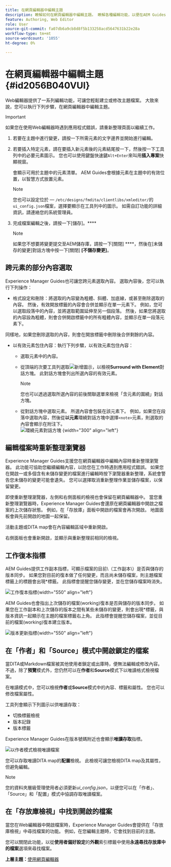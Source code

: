 ```yaml
---
title: 在網頁編輯器中編輯主題
description: 瞭解如何在網頁編輯器中編輯主題。 瞭解各種編輯功能，以便在AEM Guides中修改您的主題檔案。
feature: Authoring, Web Editor
role: User
source-git-commit: fa07db6a9cb8d8f5b133258acd5647631b22e28a
workflow-type: tm+mt
source-wordcount: '1055'
ht-degree: 0%

---
```


# 在網頁編輯器中編輯主題 {#id2056B040VUI}

Web編輯器提供了一系列編輯功能，可讓您輕鬆建立或修改主題檔案。 大致來說，您可以執行下列步驟，在網頁編輯器中編輯主題。

>[!IMPORTANT]
>
> 如果您在使用Web編輯器時遇到應用程式錯誤，請重新整理頁面以繼續工作。

1. 若要在主題中進行變更，請按一下所需元素的文字邊界並開始進行編輯。

1. 若要插入特定元素，請在要插入新元素後的元素結尾按一下，然後按一下工具列中的必要元素圖示。 您也可以使用鍵盤快速鍵`Alt+Enter`來叫用&#x200B;**插入專案**&#x200B;快顯視窗。

   會顯示可用於主題中的元素清單。 AEM Guides會根據元素在主題中的有效位置，以智慧方式放置元素。

   >[!NOTE]
   >
   > 您也可以設定位於 — `/etc/designs/fmdita/clientlibs/xmleditor/`的`ui_config.json`檔案，選擇要顯示在工具列中的圖示。 如需自訂功能的詳細資訊，請連絡您的系統管理員。

1. 完成檔案編輯之後，請按一下[儲存]。****

   >[!NOTE]
   >
   > 如果您不想要將變更提交至AEM儲存庫，請按一下[關閉] ****，然後在[未儲存的變更]對話方塊中按一下[關閉] **[不儲存變更]**。


## 跨元素的部分內容選取

Experience Manager Guides也可讓您跨元素選取內容。 選取內容後，您可以執行下列操作：

- 格式設定和刪除：將選取的內容變為粗體、斜體、加底線，或甚至刪除選取的內容。 然後，有效開放標籤的內容會合併並顯示在單一元素下。 例如，您可以選取段落中的內容，並將選取範圍延伸至另一個段落。 然後，如果您將選取的內容設為粗體，則會合併開啟標籤中的所有粗體內容，並顯示在單一段落元素下。

同樣地，如果您刪除選取的內容，則會在開放標籤中刪除後合併剩餘的內容。

- 以有效元素包住內容：執行下列步驟，以有效元素包住內容：

   - 選取元素中的內容。
   - 從頂端的次要工具列選取![新增](images/Add_icon.svg)圖示，以檢視&#x200B;**Surround with Element**&#x200B;對話方塊。 此對話方塊會列出所選內容的有效元素。
     >[!NOTE]
     >
     > 您也可以透過選取所選內容的前後關聯選單來檢視「含元素的圍繞」對話方塊。

   - 從對話方塊中選取元素。 所選內容會包裝在該元素下。 例如，如果您在段落中選取內容，然後從&#x200B;**以元素**&#x200B;環繞對話方塊中選擇`<note>`元素，則選取的內容會顯示在附注下。\
     ![環繞元素對話方塊](./images/surround-element.png) {width="300" align="left"}

## 編輯檔案時重新整理瀏覽器

Experience Manager Guides支援您在網頁編輯器中編輯內容時重新整理瀏覽器。 此功能可協助您繼續編輯內容，以防您在工作時遇到應用程式錯誤。 如果您在開啟一或多個含有未儲存變更的檔案進行編輯時按下瀏覽器重新整理，系統會警告您未儲存的變更可能會遺失。 您可以選擇取消重新整理作業並儲存檔案，以保留變更。

即使重新整理瀏覽器，左側和右側面板的檢視也會保留在網頁編輯器中。 當您重新整理瀏覽器時，Experience Manager Guides會還原在網頁編輯器中開啟之檔案的上次儲存狀態。 例如，在「存放庫」面板中開啟的檔案會再次開啟。 地圖面板會與先前開啟的地圖一起保留。

活動主題或DITA map會在內容編輯區域中重新開啟。

右側面板也會重新開啟，並顯示與重新整理前相同的檢視。

## 工作復本指標

AEM Guides提供工作副本指標，可顯示檔案的目前\（工作副本\）是否與儲存的版本同步。 如果您對目前的復本做了任何變更，而且尚未儲存檔案，則主題檔案標籤上的標題會出現\*標籤。 此指標會提醒您儲存變更，並在您儲存檔案時消失。

![工作復本指標](images/working-copy-text-update-indicator.png){width="550" align="left"}

AEM Guides也會指出上次儲存的檔案\(working\)復本是否與儲存的版本同步。 如果您在工作副本和上次儲存的版本之間有某些未儲存的變更，則會出現\*標籤，與版本資訊一起顯示在主題的檔案標籤右上角。 此指標會提醒您儲存檔案，並從目前的檔案\(working\)復本建立版本。

![版本更新指標](images/version-update-indicator.png){width="550" align="left"}


## 在「作者」和「Source」模式中開啟鎖定的檔案

當DITA或Markdown檔案被其他使用者鎖定或出庫時，便無法編輯或修改內容。 不過，除了&#x200B;**預覽**&#x200B;模式外，您仍然可以在&#x200B;**作者**&#x200B;和&#x200B;**Source**&#x200B;模式下以唯讀格式檢視檔案。

在唯讀模式中，您可以檢視&#x200B;**作者**&#x200B;或&#x200B;**Source**&#x200B;模式中的內容、標籤和屬性。 您也可以修改檔案屬性。

工具列會顯示下列圖示以供唯讀存取：

- 切換標籤檢視
- 版本記錄
- 版本標籤

Experience Manager Guides在版本號碼附近也會顯示&#x200B;**唯讀存取**&#x200B;指標。

![以作者模式檢視唯讀檔案](images/locked-file-editor.png)

您可以存取唯讀DITA map的&#x200B;**配置**&#x200B;檢視。 此檢視可讓您檢視DITA map及其屬性，但避免編輯。

>[!NOTE]
>
> 您的資料夾層級管理使用者必須更新&#x200B;*ui_config.json*，以便您可以在「作者」、「Source」和「配置」模式中協調存取唯讀檔案。

## 在「存放庫檢視」中找到開啟的檔案

當您在Web編輯器中開啟檔案時，Experience Manager Guides會提供在「存放庫檢視」中尋找檔案的功能。 例如，在您編輯主題時，它會找到目前的主題。

您可以關閉此功能，以從&#x200B;**使用者偏好設定**&#x200B;的&#x200B;**外觀**&#x200B;索引標籤中使用&#x200B;**永遠尋找存放庫中的檔案**&#x200B;選項來尋找檔案。


**上層主題：**[&#x200B;使用網頁編輯器](web-editor.md)
